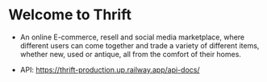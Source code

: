 # Welcome to Thrift

- An online E-commerce, resell and social media marketplace, where different users can come together and trade a variety of different items, whether new, used or antique, all from the comfort of their homes.

- API: https://thrift-production.up.railway.app/api-docs/
